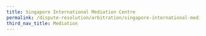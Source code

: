 ```yaml
---
title: Singapore International Mediation Centre
permalink: /dispute-resolution/arbitration/singapore-international-mediation-centre/
third_nav_title: Mediation
---
```

